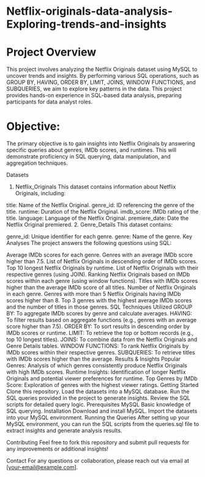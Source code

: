 # Netflix-originals-data-analysis-Exploring-trends-and-insights

# Project Overview
This project involves analyzing the Netflix Originals dataset using MySQL to uncover trends and insights. By performing various SQL operations, such as GROUP BY, HAVING, ORDER BY, LIMIT, JOINS, WINDOW FUNCTIONS, and SUBQUERIES, we aim to explore key patterns in the data. This project provides hands-on experience in SQL-based data analysis, preparing participants for data analyst roles.

# Objective:
The primary objective is to gain insights into Netflix Originals by answering specific queries about genres, IMDb scores, and runtimes. This will demonstrate proficiency in SQL querying, data manipulation, and aggregation techniques.

Datasets
1. Netflix_Originals
This dataset contains information about Netflix Originals, including:

title: Name of the Netflix Original.
genre_id: ID referencing the genre of the title.
runtime: Duration of the Netflix Original.
imdb_score: IMDb rating of the title.
language: Language of the Netflix Original.
premiere_date: Date the Netflix Original premiered.
2. Genre_Details
This dataset contains:

genre_id: Unique identifier for each genre.
genre: Name of the genre.
Key Analyses
The project answers the following questions using SQL:

Average IMDb scores for each genre.
Genres with an average IMDb score higher than 7.5.
List of Netflix Originals in descending order of IMDb scores.
Top 10 longest Netflix Originals by runtime.
List of Netflix Originals with their respective genres (using JOIN).
Ranking Netflix Originals based on IMDb scores within each genre (using window functions).
Titles with IMDb scores higher than the average IMDb score of all titles.
Number of Netflix Originals in each genre.
Genres with more than 5 Netflix Originals having IMDb scores higher than 8.
Top 3 genres with the highest average IMDb scores and the number of titles in those genres.
SQL Techniques Utilized
GROUP BY: To aggregate IMDb scores by genre and calculate averages.
HAVING: To filter results based on aggregate functions (e.g., genres with an average score higher than 7.5).
ORDER BY: To sort results in descending order by IMDb scores or runtime.
LIMIT: To retrieve the top or bottom records (e.g., top 10 longest titles).
JOINS: To combine data from the Netflix Originals and Genre Details tables.
WINDOW FUNCTIONS: To rank Netflix Originals by IMDb scores within their respective genres.
SUBQUERIES: To retrieve titles with IMDb scores higher than the average.
Results & Insights
Popular Genres: Analysis of which genres consistently produce Netflix Originals with high IMDb scores.
Runtime Insights: Identification of longer Netflix Originals and potential viewer preferences for runtime.
Top Genres by IMDb Score: Exploration of genres with the highest viewer ratings.
Getting Started
Clone this repository.
Load the datasets into a MySQL database.
Run the SQL queries provided in the project to generate insights.
Review the SQL scripts for detailed query logic.
Prerequisites
MySQL
Basic knowledge of SQL querying.
Installation
Download and install MySQL.
Import the datasets into your MySQL environment.
Running the Queries
After setting up your MySQL environment, you can run the SQL scripts from the queries.sql file to extract insights and generate analysis results.

Contributing
Feel free to fork this repository and submit pull requests for any improvements or additional insights!

Contact
For any questions or collaboration, please reach out via email at [your-email@example.com].

